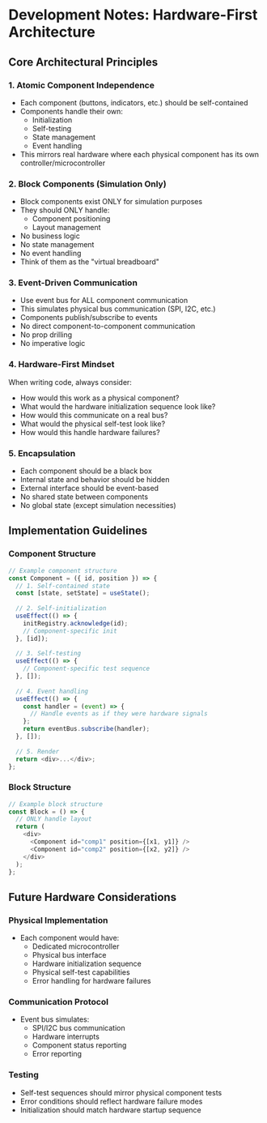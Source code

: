 # Development Notes: Hardware-First Architecture

## Core Architectural Principles

### 1. Atomic Component Independence
- Each component (buttons, indicators, etc.) should be self-contained
- Components handle their own:
  - Initialization
  - Self-testing
  - State management
  - Event handling
- This mirrors real hardware where each physical component has its own controller/microcontroller

### 2. Block Components (Simulation Only)
- Block components exist ONLY for simulation purposes
- They should ONLY handle:
  - Component positioning
  - Layout management
- No business logic
- No state management
- No event handling
- Think of them as the "virtual breadboard"

### 3. Event-Driven Communication
- Use event bus for ALL component communication
- This simulates physical bus communication (SPI, I2C, etc.)
- Components publish/subscribe to events
- No direct component-to-component communication
- No prop drilling
- No imperative logic

### 4. Hardware-First Mindset
When writing code, always consider:
- How would this work as a physical component?
- What would the hardware initialization sequence look like?
- How would this communicate on a real bus?
- What would the physical self-test look like?
- How would this handle hardware failures?

### 5. Encapsulation
- Each component should be a black box
- Internal state and behavior should be hidden
- External interface should be event-based
- No shared state between components
- No global state (except simulation necessities)

## Implementation Guidelines

### Component Structure
```typescript
// Example component structure
const Component = ({ id, position }) => {
  // 1. Self-contained state
  const [state, setState] = useState();
  
  // 2. Self-initialization
  useEffect(() => {
    initRegistry.acknowledge(id);
    // Component-specific init
  }, [id]);
  
  // 3. Self-testing
  useEffect(() => {
    // Component-specific test sequence
  }, []);
  
  // 4. Event handling
  useEffect(() => {
    const handler = (event) => {
      // Handle events as if they were hardware signals
    };
    return eventBus.subscribe(handler);
  }, []);
  
  // 5. Render
  return <div>...</div>;
};
```

### Block Structure
```typescript
// Example block structure
const Block = () => {
  // ONLY handle layout
  return (
    <div>
      <Component id="comp1" position={[x1, y1]} />
      <Component id="comp2" position={[x2, y2]} />
    </div>
  );
};
```

## Future Hardware Considerations

### Physical Implementation
- Each component would have:
  - Dedicated microcontroller
  - Physical bus interface
  - Hardware initialization sequence
  - Physical self-test capabilities
  - Error handling for hardware failures

### Communication Protocol
- Event bus simulates:
  - SPI/I2C bus communication
  - Hardware interrupts
  - Component status reporting
  - Error reporting

### Testing
- Self-test sequences should mirror physical component tests
- Error conditions should reflect hardware failure modes
- Initialization should match hardware startup sequence 